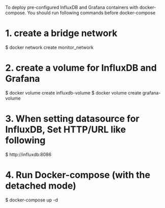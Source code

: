 To deploy pre-configured InfluxDB and Grafana containers with docker-compose.
You should run following commands before docker-compose

# 1. create a bridge network

$ docker network create monitor_network

# 2. create a volume for InfluxDB and Grafana

$ docker volume create influxdb-volume
$ docker volume create grafana-volume

# 3. When setting datasource for InfluxDB, Set HTTP/URL like following

$ http://influxdb:8086

# 4. Run Docker-compose (with the detached mode)

$ docker-compose up -d
